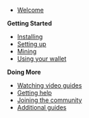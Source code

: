 - [Welcome](main.md)

**Getting Started**
- [Installing](guide/install.md)
- [Setting up](guide/setup.md)
- [Mining](guide/status.md)
- [Using your wallet](wallet.md)

**Doing More**
- [Watching video guides](videos.md)
- [Getting help](help.md)
- [Joining the community](comm.md)
- [Additional guides](all.md)
